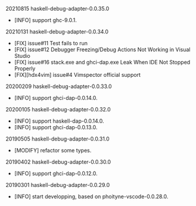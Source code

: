 20210815 haskell-debug-adapter-0.0.35.0
  * [INFO] support ghc-9.0.1.


20210131 haskell-debug-adapter-0.0.34.0
  * [FIX] issue#11 Test fails to run
  * [FIX] issue#12 Debugger Freezing/Debug Actions Not Working in Visual Studio
  * [FIX] issue#16 stack.exe and ghci-dap.exe Leak When IDE Not Stopped Properly
  * [FIX][hdx4vim] issue#4 Vimspector official support


20200209 haskell-debug-adapter-0.0.33.0
  * [INFO] support ghci-dap-0.0.14.0.


20200105 haskell-debug-adapter-0.0.32.0
  * [INFO] support haskell-dap-0.0.14.0.
  * [INFO] support ghci-dap-0.0.13.0.


20190505 haskell-debug-adapter-0.0.31.0
  * [MODIFY] refactor some types.


20190402 haskell-debug-adapter-0.0.30.0
  * [INFO] support ghci-dap-0.0.12.0.


20190301 haskell-debug-adapter-0.0.29.0
  * [INFO] start developping, based on phoityne-vscode-0.0.28.0.


